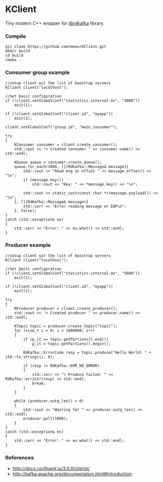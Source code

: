 # KClient

Tiny modern C++ wrapper for [librdkafka](https://github.com/edenhill/librdkafka) library.

### Compile
    git clone https://github.com/meox/KClient.git
    mkdir build
    cd build
    cmake ..

### Consumer group example
    //setup client wit the list of boostrap servers
    KClient client("localhost");
    
    //Set basic configuration
    if (!client.setGlobalConf("statistics.interval.ms", "5000"))
        exit(1);

    if (!client.setGlobalConf("client.id", "myapp"))
        exit(1);

    client.setGlobalConf("group.id", "main_consumer");
    
    try
    {
        KConsumer consumer = client.create_consumer();
        std::cout << "> Created consumer " << consumer.name() << std::endl;

        KQueue queue = consumer.create_queue();
        queue.for_each(1000, [](RdKafka::Message& message){
            std::cout << "Read msg at offset " << message.offset() << "\n";
            if (message.key())
                std::cout << "Key: " << *message.key() << "\n";

            std::cout << static_cast<const char *>(message.payload()) << "\n";
        }, [](RdKafka::Message& message){
            std::cerr << "Error reading message or EOF\n";
        }, false);
    }
    catch (std::exception& ex)
    {
        std::cerr << "Error: " << ex.what() << std::endl;
    }

    
### Producer example
    //setup client wit the list of boostrap servers
    KClient client("localhost");
    
    //Set basic configuration
    if (!client.setGlobalConf("statistics.interval.ms", "5000"))
        exit(1);

    if (!client.setGlobalConf("client.id", "myapp"))
        exit(1);

    try
    {
        KProducer producer = client.create_producer();
        std::cout << "> Created producer " << producer.name() << std::endl;
        
        KTopic topic = producer.create_topic("topic");
        for (size_t i = 0; i < 1000000; i++)
        {
            if (p_it == topic.getPartions().end())
                p_it = topic.getPartions().begin();

            RdKafka::ErrorCode resp = topic.produce("Hello World! " + std::to_string(i), 0);

            if (resp != RdKafka::ERR_NO_ERROR)
            {
                std::cerr << "> Produce failed: " << RdKafka::err2str(resp) << std::endl;
                break;
            }
        }

        while (producer.outq_len() > 0)
        {
            std::cout << "Waiting for " << producer.outq_len() << std::endl;
            producer.poll(1000);
        }
    }
    catch (std::exception& ex)
    {
        std::cerr << "Error: " << ex.what() << std::endl;
    }


### References

- http://docs.confluent.io/3.0.0/clients/
- http://kafka.apache.org/documentation.html#introduction